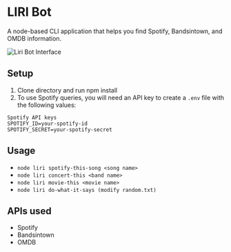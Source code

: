 # LIRI Bot
A node-based CLI application that helps you find Spotify, Bandsintown, and OMDB information.

![Liri Bot Interface](https://www.alanchen.com/wp-content/uploads/2018/12/liribotthumb.jpg)

## Setup
1. Clone directory and run npm install
2. To use Spotify queries, you will need an API key to create a `.env` file with the following values:

`Spotify API keys`\
`SPOTIFY_ID=your-spotify-id`\
`SPOTIFY_SECRET=your-spotify-secret`

## Usage
- `node liri spotify-this-song <song name>`
- `node liri concert-this <band name>`
- `node liri movie-this <movie name>`
- `node liri do-what-it-says (modify random.txt)`

## APIs used
- Spotify
- Bandsintown
- OMDB
